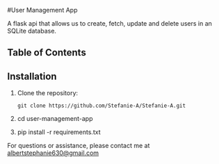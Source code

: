 #User Management App

A flask api that allows us to create, fetch, update and delete users in an SQLite database.

## Table of Contents

## Installation

1. Clone the repository:

   ```shell
   git clone https://github.com/Stefanie-A/Stefanie-A.git

2. cd user-management-app
3. pip install -r requirements.txt

For questions or assistance, please contact me at albertstephanie630@gmail.com